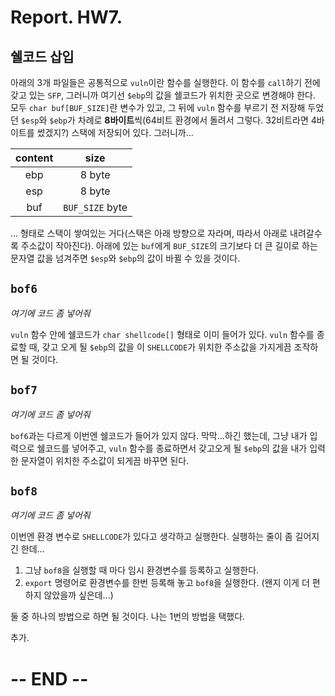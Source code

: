 # Report. HW7.

## 쉘코드 삽입

아래의 3개 파일들은 공통적으로 `vuln`이란 함수를 실행한다. 이 함수를 `call`하기 전에 갖고 있는 `SFP`, 그러니까 여기선 `$ebp`의 값을 쉘코드가 위치한 곳으로 변경해야 한다. 모두 `char buf[BUF_SIZE]`란 변수가 있고, 그 뒤에 `vuln` 함수를 부르기 전 저장해 두었던 `$esp`와 `$ebp`가 차례로 **8바이트**씩(64비트 환경에서 돌려서 그렇다. 32비트라면 4바이트를 썼겠지?) 스택에 저장되어 있다. 그러니까...

|content|size|
|:-:|:-:|
|ebp|8 byte|
|esp|8 byte|
|buf|`BUF_SIZE` byte|

... 형태로 스택이 쌓여있는 거다(스택은 아래 방향으로 자라며, 따라서 아래로 내려갈수록 주소값이 작아진다). 아래에 있는 `buf`에게 `BUF_SIZE`의 크기보다 더 큰 길이로 하는 문자열 값을 넘겨주면 `$esp`와 `$ebp`의 값이 바뀔 수 있을 것이다.

## `bof6`

*여기에 코드 좀 넣어줘*

`vuln` 함수 안에 쉘코드가 `char shellcode[]` 형태로 이미 들어가 있다. `vuln` 함수를 종료할 때, 갖고 오게 될 `$ebp`의 값을 이 `SHELLCODE`가 위치한 주소값을 가지게끔 조작하면 될 것이다.

## `bof7`

*여기에 코드 좀 넣어줘*

`bof6`과는 다르게 이번엔 쉘코드가 들어가 있지 않다. 막막...하긴 했는데, 그냥 내가 입력으로 쉘코드를 넣어주고, `vuln` 함수를 종료하면서 갖고오게 될 `$ebp`의 값을 내가 입력한 문자열이 위치한 주소값이 되게끔 바꾸면 된다.

## `bof8`

*여기에 코드 좀 넣어줘*

이번엔 환경 변수로 `SHELLCODE`가 있다고 생각하고 실행한다. 실행하는 줄이 좀 길어지긴 한데...

1. 그냥 `bof8`을 실행할 때 마다 임시 환경변수를 등록하고 실행한다.
2. `export` 명령어로 환경변수를 한번 등록해 놓고 `bof8`을 실행한다. (왠지 이게 더 편하지 않았을까 싶은데...)

둘 중 하나의 방법으로 하면 될 것이다. 나는 1번의 방법을 택했다.

추가. 

# -- END --

